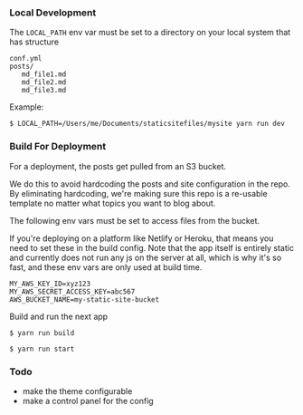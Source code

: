 ### Local Development

The `LOCAL_PATH` env var must be set to a directory on your local system that has structure

```
conf.yml
posts/
   md_file1.md
   md_file2.md
   md_file3.md
```

Example:

```shell
$ LOCAL_PATH=/Users/me/Documents/staticsitefiles/mysite yarn run dev
```

### Build For Deployment

For a deployment, the posts get pulled from an S3 bucket.

We do this to avoid hardcoding the posts and site configuration in the repo. By eliminating hardcoding, we're making sure this repo is a re-usable template no matter what topics you want to blog about. 

The following env vars must be set to access files from the bucket.

If you're deploying on a platform like Netlify or Heroku, that means you need to set these in the build config. Note that the app itself is entirely static and currently does not run any js on the server at all, which is why it's so fast, and these env vars are only used at build time.
```
MY_AWS_KEY_ID=xyz123
MY_AWS_SECRET_ACCESS_KEY=abc567
AWS_BUCKET_NAME=my-static-site-bucket
```

Build and run the next app

```shell
$ yarn run build

$ yarn run start
```

### Todo
- make the theme configurable
- make a control panel for the config
